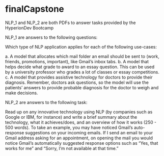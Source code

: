 # finalCapstone

NLP_1 and NLP_2 are both PDFs to answer tasks provided by the HyperionDev Bootcamp

NLP_1 are answers to the following questions:

Which type of NLP application applies for each of the following use-cases:

a. A model that allocates which mail folder an email should be sent to
(work, friends, promotions, important), like Gmail’s inbox tabs.
b. A model that helps decide what grade to award to an essay question.
This can be used by a university professor who grades a lot of classes
or essay competitions.
c. A model that provides assistive technology for doctors to provide
their diagnosis. Remember, doctors ask questions, so the model will
use the patients’ answers to provide probable diagnosis for the
doctor to weigh and make decisions.

NLP_2 are answers to the following task:

Read up on any innovative technology using NLP (by companies such as Google or IBM, for instance) and write a brief summary about the technology, what it achieves/does, and an overview of how it works (250 - 500 words).
To take an example, you may have noticed Gmail’s auto-response suggestions on your incoming emails. 
If I send an email to your Gmail address asking for an appointment, on opening the mail you would notice Gmail’s automatically suggested response options such as “Yes, that works for me” and “Sorry, I’m not available at that time.”
